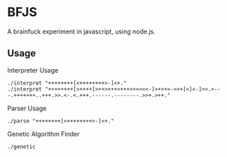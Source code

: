 # BFJS

A brainfuck experiment in javascript, using node.js.

## Usage

Interpreter Usage

```
./interpret "++++++++[<++++++++>-]<+."
./interpret "++++++++[>++++[>++>+++>+++>+<<<<-]>+>+>->>+[<]<-]>>.>---.+++++++..+++.>>.<-.<.+++.------.--------.>>+.>++."
```


Parser Usage

```
./parse "++++++++[<++++++++>-]<+."
```


Genetic Algorithm Finder

```
./genetic
```
